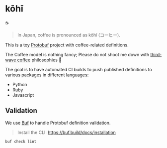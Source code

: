 # kōhī

:coffee:

> In Japan, coffee is pronounced as kōhī (コーヒー).

This is a toy [Protobuf](https://developers.google.com/protocol-buffers) project with coffee-related definitions.

The Coffee model is nothing fancy; Please do not shoot me down with [third-wave coffee](https://en.wikipedia.org/wiki/Third_wave_of_coffee) philosophies :bow:


The goal is to have automated CI builds to push published definitions to various packages in different languages:

- Python
- Ruby
- Javascript

## Validation

We use [Buf](https://buf.build/) to handle Protobuf definition validation.
> Install the CLI: https://buf.build/docs/installation

```sh
buf check lint
```
